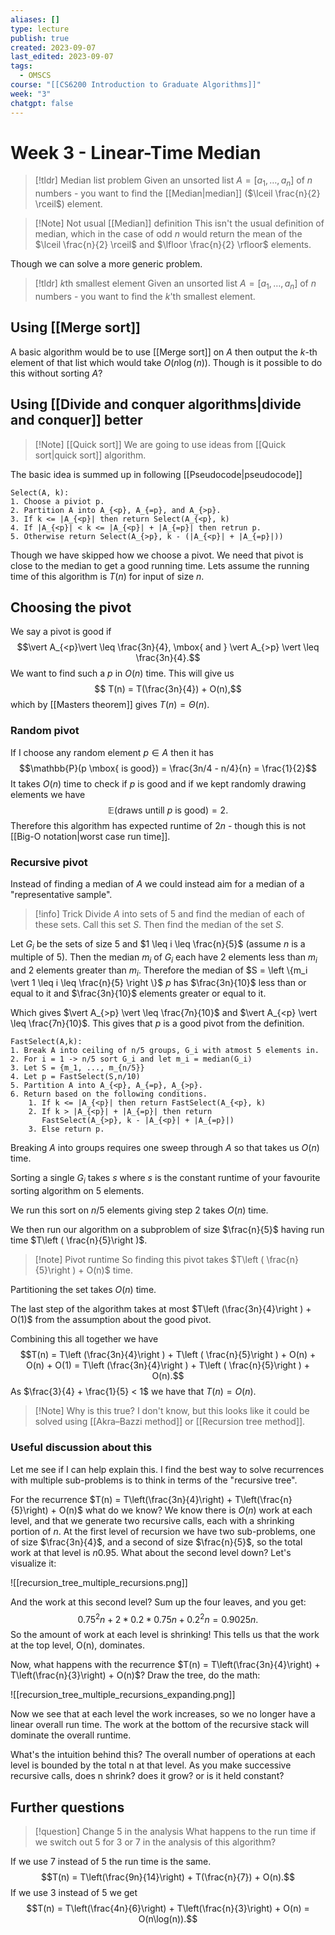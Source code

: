 ```yaml
---
aliases: []
type: lecture
publish: true
created: 2023-09-07
last_edited: 2023-09-07
tags:
  - OMSCS
course: "[[CS6200 Introduction to Graduate Algorithms]]"
week: "3"
chatgpt: false
---
```

# Week 3 - Linear-Time Median

> [!tldr] Median list problem
> Given an unsorted list $A = [a_1, \ldots, a_n]$ of $n$ numbers - you want to find the [[Median|median]] ($\lceil \frac{n}{2} \rceil$) element.

> [!Note] Not usual [[Median]] definition
> This isn't the usual definition of median, which in the case of odd $n$ would return the mean of the $\lceil \frac{n}{2} \rceil$ and $\lfloor \frac{n}{2} \rfloor$ elements.

Though we can solve a more generic problem.

> [!tldr] $k$th smallest element
> Given an unsorted list $A = [a_1, \ldots, a_n]$ of $n$ numbers - you want to find the $k$'th smallest element.

## Using [[Merge sort]]

A basic algorithm would be to use [[Merge sort]] on $A$ then output the $k$-th element of that list which would take $O(n\log(n))$. Though is it possible to do this without sorting $A$?

## Using [[Divide and conquer algorithms|divide and conquer]] better

>[!Note] [[Quick sort]]
>We are going to use ideas from [[Quick sort|quick sort]] algorithm.

The basic idea is summed up in following [[Pseudocode|pseudocode]]

```pseudo
Select(A, k):
1. Choose a piviot p.
2. Partition A into A_{<p}, A_{=p}, and A_{>p}.
3. If k <= |A_{<p}| then return Select(A_{<p}, k)
4. If |A_{<p}| < k <= |A_{<p}| + |A_{=p}| then retrun p.
5. Otherwise return Select(A_{>p}, k - (|A_{<p}| + |A_{=p}|))
```

Though we have skipped how we choose a pivot. We need that pivot is close to the median to get a good running time. Lets assume the running time of this algorithm is $T(n)$ for input of size $n$.

## Choosing the pivot

We say a pivot is good if
$$\vert A_{<p}\vert \leq \frac{3n}{4}, \mbox{ and } \vert A_{>p} \vert \leq \frac{3n}{4}.$$
We want to find such a $p$ in $O(n)$ time. This will give us
$$ T(n) = T(\frac{3n}{4}) + O(n),$$
which by [[Masters theorem]] gives $T(n) = \Theta(n)$.

### Random pivot

If I choose any random element $p \in A$ then it has
$$\mathbb{P}(p \mbox{ is good}) = \frac{3n/4 - n/4}{n} = \frac{1}{2}$$
It takes $O(n)$ time to check if $p$ is good and if we kept randomly drawing elements we have
$$\mathbb{E}(\mbox{draws untill } p \mbox{ is good}) = 2.$$
Therefore this algorithm has expected runtime of $2n$ - though this is not [[Big-O notation|worst case run time]]. 

### Recursive pivot

Instead of finding a median of $A$ we could instead aim for a median of a "representative sample".

> [!info] Trick
> Divide $A$ into sets of 5 and find the median of each of these sets. Call this set $S$. Then find the median of the set $S$.

Let $G_i$ be the sets of size $5$ and $1 \leq i \leq \frac{n}{5}$ (assume $n$ is a multiple of $5$). Then the median $m_i$ of $G_i$ each have 2 elements less than $m_i$ and 2 elements greater than $m_i$. Therefore the median of $S = \left \{m_i \vert 1 \leq i \leq \frac{n}{5} \right \}$  $p$ has $\frac{3n}{10}$ less than or equal to it and $\frac{3n}{10}$ elements greater or equal to it. 

Which gives $\vert A_{>p} \vert \leq \frac{7n}{10}$ and $\vert A_{<p} \vert \leq \frac{7n}{10}$. This gives that $p$ is a good pivot from the definition.

```pseudocode
FastSelect(A,k):
1. Break A into ceiling of n/5 groups, G_i with atmost 5 elements in.
2. For i = 1 -> n/5 sort G_i and let m_i = median(G_i)
3. Let S = {m_1, ..., m_{n/5}}
4. Let p = FastSelect(S,n/10)
5. Partition A into A_{<p}, A_{=p}, A_{>p}.
6. Return based on the following conditions.
	1. If k <= |A_{<p}| then return FastSelect(A_{<p}, k)
	2. If k > |A_{<p}| + |A_{=p}| then return 
	   FastSelect(A_{>p}, k - |A_{<p}| + |A_{=p}|)
	3. Else return p.
```

Breaking $A$ into groups requires one sweep through $A$ so that takes us $O(n)$ time. 

Sorting a single $G_i$ takes $s$ where $s$ is the constant runtime of your favourite sorting algorithm on 5 elements. 

We run this sort on $n/5$ elements giving step 2 takes $O(n)$ time. 

We then run our algorithm on a subproblem of size $\frac{n}{5}$ having run time $T\left ( \frac{n}{5}\right )$.

> [!note] Pivot runtime
> So finding this pivot takes $T\left ( \frac{n}{5}\right ) + O(n)$ time. 

Partitioning the set takes $O(n)$ time.

The last step of the algorithm takes at most $T\left (\frac{3n}{4}\right ) + O(1)$ from the assumption about the good pivot.

Combining this all together we have 
$$T(n) = T\left (\frac{3n}{4}\right ) + T\left ( \frac{n}{5}\right ) + O(n) + O(n) + O(1) = T\left (\frac{3n}{4}\right ) + T\left ( \frac{n}{5}\right ) + O(n).$$
As $\frac{3}{4} + \frac{1}{5} < 1$ we have that $T(n) = O(n)$.

> [!Note] Why is this true?
> I don't know, but this looks like it could be solved using [[Akra–Bazzi method]] or [[Recursion tree method]].

### Useful discussion about this

Let me see if I can help explain this. I find the best way to solve recurrences with multiple sub-problems is to think in terms of the "recursive tree".

For the recurrence $T(n) = T\left(\frac{3n}{4}\right) + T\left(\frac{n}{5}\right) + O(n)$ what do we know? We know there is $O(n)$ work at each level, and that we generate two recursive calls, each with a shrinking portion of $n$. At the first level of recursion we have two sub-problems, one of size $\frac{3n}{4}$, and a second of size $\frac{n}{5}$​, so the total work at that level is ${n}{0.95}$. What about the second level down? Let's visualize it:

![[recursion_tree_multiple_recursions.png]]

And the work at this second level? Sum up the four leaves, and you get:
$$0.75^2n + 2*0.2*0.75n + 0.2^2n = 0.9025n.$$
So the amount of work at each level is shrinking! This tells us that the work at the top level, O(n), dominates.

Now, what happens with the recurrence $T(n) = T\left(\frac{3n}{4}\right) + T\left(\frac{n}{3}\right) + O(n)$? Draw the tree, do the math:

![[recursion_tree_multiple_recursions_expanding.png]]

Now we see that at each level the work increases, so we no longer have a linear overall run time. The work at the bottom of the recursive stack will dominate the overall runtime.

What's the intuition behind this? The overall number of operations at each level is bounded by the total n at that level. As you make successive recursive calls, does n shrink? does it grow? or is it held constant?

## Further questions

> [!question] Change 5 in the analysis
> What happens to the run time if we switch out 5 for 3 or 7 in the analysis of this algorithm?

If we use $7$ instead of $5$ the run time is the same.
$$T(n) = T\left(\frac{9n}{14}\right) + T(\frac{n}{7}) + O(n).$$
If we use $3$ instead of 5 we get
$$T(n) = T\left(\frac{4n}{6}\right) + T\left(\frac{n}{3}\right) + O(n) = O(n\log(n)).$$


